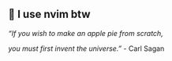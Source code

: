 ## 👾 I use nvim btw
<i>“If you wish to make an apple pie from scratch,</i>

<i>you must first invent the universe.”</i> - Carl Sagan
<!--
**Thopterek/Thopterek** is a ✨ _special_ ✨ repository because its `README.md` (this file) appears on your GitHub profile.

Here are some ideas to get you started:

- 🔭 I’m currently working on ...
- 🌱 I’m currently learning ...
- 👯 I’m looking to collaborate on ...
- 🤔 I’m looking for help with ...
- 💬 Ask me about ...
- 📫 How to reach me: ...
- 😄 Pronouns: ...
- ⚡ Fun fact: ...
-->

